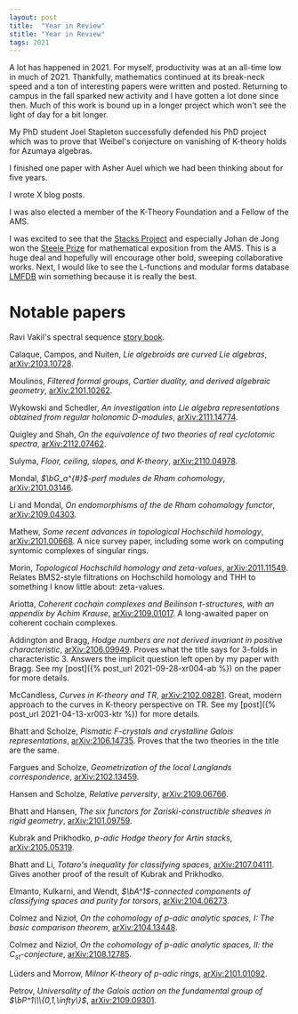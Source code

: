 ```yaml
---
layout: post
title:  "Year in Review"
stitle: "Year in Review"
tags: 2021
---
```

<div style="display:none">
$
\newcommand\nil{\mathrm{nil}}
\newcommand\gfrak{\mathfrak{g}}
\newcommand\A{\mathrm{A}}
\newcommand\B{\mathrm{B}}
\newcommand\C{\mathrm{C}}
\newcommand\D{\mathrm{D}}
\newcommand\E{\mathrm{E}}
\newcommand\F{\mathrm{F}}
\newcommand\G{\mathrm{G}}
\newcommand\H{\mathrm{H}}
\newcommand\h{\mathrm{h}}
\newcommand\K{\mathrm{K}}
\newcommand\L{\mathrm{L}}
\newcommand\M{\mathrm{M}}
\newcommand\N{\mathrm{N}}
\newcommand\R{\mathrm{R}}
\newcommand\t{\mathrm{t}}
\newcommand{\bA}{\mathbf{A}}
\newcommand{\bG}{\mathbf{G}}
\newcommand{\bH}{\mathbf{H}}
\newcommand{\bT}{\mathbf{T}}
\newcommand{\bW}{\mathbf{W}}
\newcommand{\Gm}{\bG_m}
\newcommand\Ascr{\mathcal{A}}
\newcommand\Cscr{\mathcal{C}}
\newcommand\Dscr{\mathcal{D}}
\newcommand\Escr{\mathcal{E}}
\newcommand\Fscr{\mathcal{F}}
\newcommand\Kscr{\mathcal{K}}
\newcommand\Lscr{\mathcal{L}}
\newcommand\Oscr{\mathcal{O}}
\newcommand\Perf{\mathrm{Perf}}
\newcommand\Perfscr{\mathcal{P}\mathrm{erf}}
\newcommand\Acscr{\mathcal{A}\mathrm{c}}
\newcommand\heart{\heartsuit}
\newcommand\cn{\mathrm{cn}}
\newcommand\op{\mathrm{op}}
\newcommand\gr{\mathrm{gr}}
\newcommand\Gr{\mathrm{Gr}}
\newcommand\fil{\mathrm{fil}}
\newcommand\Ho{\mathrm{Ho}}
\newcommand\dR{\mathrm{dR}}
\newcommand\dRhat{\widehat{\dR}}
\newcommand\we{\simeq}
\newcommand\Sym{\mathrm{Sym}}
\newcommand\HH{\mathrm{HH}}
\newcommand\HC{\mathrm{HC}}
\newcommand\HP{\mathrm{HP}}
\newcommand\TC{\mathrm{TC}}
\newcommand{\bMap}{\mathbf{Map}}
\newcommand{\End}{\mathrm{End}}
\newcommand{\Mod}{\mathrm{Mod}}
\newcommand{\coMod}{\mathrm{coMod}}
\newcommand{\Fun}{\mathrm{Fun}}
\newcommand{\bMap}{\mathbf{Map}}
\newcommand\bE{\mathbf{E}}
\newcommand\bZ{\mathbf{Z}}
\newcommand\bQ{\mathbf{Q}}
\newcommand\bC{\mathbf{C}}
\newcommand\bAM{\mathbf{AM}}
\newcommand\bLM{\mathbf{LM}}
\newcommand\Spec{\mathrm{Spec}\,}
\newcommand\CAlg{\mathrm{CAlg}}
\newcommand\aCAlg{\mathfrak{a}\CAlg}
\newcommand\dCAlg{\mathfrak{d}\CAlg}
\newcommand{\Cat}{\mathrm{Cat}}
\newcommand{\Sscr}{\mathcal{S}}
\newcommand{\poly}{\mathrm{poly}}
\newcommand{\perf}{\mathrm{perf}}
$
</div>

<!--ëéłü-->

A lot has happened in 2021. For myself, productivity was at an
all-time low in much of 2021. Thankfully, mathematics continued at its
break-neck speed and a ton of interesting papers were written and posted.
Returning to campus in the fall sparked new activity and I have gotten a lot
done since then. Much of this work is bound up in a longer project which won't
see the light of day for a bit longer.

My PhD student Joel Stapleton successfully defended his PhD project which was
to prove that Weibel's conjecture on vanishing of K-theory holds for Azumaya
algebras.

I finished one paper with Asher Auel which we had been thinking about for five
years.

I wrote X blog posts.

I was also elected a member of the K-Theory Foundation
and a Fellow of the AMS.

I was excited to see that the [Stacks
Project](https://stacks.math.columbia.edu/) and especially Johan de Jong won the [Steele Prize](https://www.ams.org/news?news_id=6894) for
mathematical exposition from the AMS. This is a huge deal and hopefully will
encourage other bold, sweeping collaborative works. Next, I would like to see
the L-functions and modular forms database [LMFDB](https://www.lmfdb.org/) win
something because it is really the best.



# Notable papers

Ravi Vakil's spectral sequence [story book](https://www.3blue1brown.com/blog/exact-sequence-picturebook).

Calaque, Campos, and Nuiten, *Lie algebroids are curved Lie algebras*, [arXiv:2103.10728](https://arxiv.org/abs/2103.10728).

Moulinos, *Filtered formal groups, Cartier duality, and derived algebraic
geometry*, [arXiv:2101.10262](https://arxiv.org/abs/2101.10262).

Wykowski and Schedler, *An investigation into Lie algebra representations
obtained from regular holonomic D-modules*, [arXiv:2111.14774](https://arxiv.org/abs/2111.14774).

Quigley and Shah, *On the equivalence of two theories of real cyclotomic
spectra*, [arXiv:2112.07462](https://arxiv.org/abs/2112.07462).

Sulyma, *Floor, ceiling, slopes, and K-theory*, [arXiv:2110.04978](https://arxiv.org/abs/2110.04978).

Mondal, *$\bG_a^{#}$-perf modules de Rham cohomology*, [arXiv:2101.03146](https://arxiv.org/abs/2101.03146).

Li and Mondal, *On endomorphisms of the de Rham cohomology functor*, [arXiv:2109.04303](https://arxiv.org/abs/2109.04303).

Mathew, *Some recent advances in topological Hochschild homology*,
    [arXiv:2101.00668](https://arxiv.org/abs/2101.00668). A nice survey paper,
    including some work on computing syntomic complexes of singular rings.

Morin, *Topological Hochschild homology and zeta-values*,
    [arXiv:2011.11549](https://arxiv.org/abs/2011.11549). Relates BMS2-style
    filtrations on Hochschild homology and THH to something I know little
    about: zeta-values.

Ariotta, *Coherent cochain complexes and Beilinson t-structures, with an
appendix by Achim Krause*, [arXiv:2109.01017](https://arxiv.org/abs/2109.01017). A long-awaited
paper on coherent cochain complexes.

Addington and Bragg, *Hodge numbers are not derived invariant in positive
characteristic*, [arXiv:2106.09949](https://arxiv.org/abs/2106.09949). Proves
what the title says for $3$-folds in characteristic $3$. Answers the implicit
question left open by my paper with Bragg. See my [post]({% post_url 2021-09-28-xr004-ab %}) on the paper for more
details.

McCandless, *Curves in K-theory and TR*,
[arXiv:2102.08281](https://arxiv.org/abs/2102.08281). Great, modern
approach to the curves in K-theory perspective on TR. See my [post]({%
post_url 2021-04-13-xr003-ktr %}) for more details.

Bhatt and Scholze, *Pismatic $F$-crystals and crystalline Galois
representations*, [arXiv:2106.14735](https://arxiv.org/abs/2106.14735). Proves
that the two theories in the title are the same.

Fargues and Scholze, *Geometrization of the local Langlands correspondence*,
        [arXiv:2102.13459](https://arxiv.org/abs/2102.13459).

Hansen and Scholze, *Relative perversity*,
       [arXiv:2109.06766](https://arxiv.org/abs/2109.06766).

Bhatt and Hansen, *The six functors for Zariski-constructible sheaves in rigid
geometry*, [arXiv:2101.09759](https://arxiv.org/abs/2101.09759).

Kubrak and Prikhodko, *$p$-adic Hodge theory for Artin stacks*,
       [arXiv:2105.05319](https://arxiv.org/abs/2105.05319).

Bhatt and Li, *Totaro's inequality for classifying spaces*,
      [arXiv:2107.04111](https://arxiv.org/abs/2107.04111).
      Gives another proof of the result of Kubrak and Prikhodko.

Elmanto, Kulkarni, and Wendt, *$\bA^1$-connected components of classifying spaces
and purity for torsors*, [arXiv:2104.06273](https://arxiv.org/abs/2104.06273).

Colmez and Nizioł, *On the cohomology of $p$-adic analytic spaces, I: The basic
comparison theorem*, [arXiv:2104.13448](https://arxiv.org/abs/2104.13448).

Colmez and Nizioł, *On the cohomology of $p$-adic analytic spaces, II: the $C_{st}$-conjecture*, [arXiv:2108.12785](https://arxiv.org/abs/2108.12785).

Lüders and Morrow, *Milnor $K$-theory of $p$-adic rings*,
    [arXiv:2101.01092](https://arxiv.org/abs/2101.01092).

Petrov, *Universality of the Galois action on the fundamental group of
$\bP^1\\\{0,1,\infty\}$*, [arXiv:2109.09301](https://arxiv.org/abs/2109.09301).
